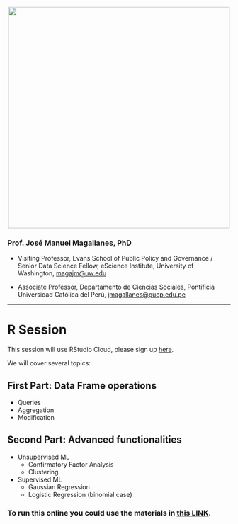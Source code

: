 <br> 
<center><img src="https://i.imgur.com/hkb7Bq7.png" width="500"></center>


### Prof. José Manuel Magallanes, PhD

* Visiting Professor, Evans School of Public Policy and Governance / Senior Data Science Fellow, eScience Institute, University of Washington, [magajm@uw.edu](mailto:magajm@uw.edu)

* Associate Professor, Departamento de Ciencias Sociales, Pontificia Universidad Católica del Perú, [jmagallanes@pucp.edu.pe](mailto:jmagallanes@pucp.edu.pe)


_____



# R Session

This session will use RStudio Cloud, please sign up [here](https://rstudio.cloud/).

We will cover several topics:

## First Part: Data Frame operations

* Queries
* Aggregation
* Modification

## Second Part: Advanced functionalities

* Unsupervised ML
  - Confirmatory Factor Analysis
  - Clustering
* Supervised ML
  - Gaussian Regression
  - Logistic Regression (binomial case)

### To run this online you could use the materials in [this LINK](https://rstudio.cloud/project/888508).
